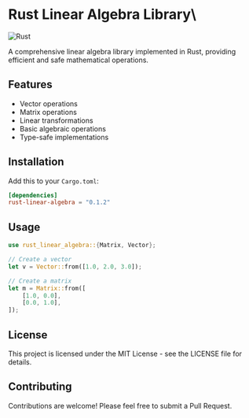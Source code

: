 # Rust Linear Algebra Library\

![Rust](https://img.shields.io/badge/Rust-1.70%2B-orange)

A comprehensive linear algebra library implemented in Rust, providing efficient and safe mathematical operations.

## Features

- Vector operations
- Matrix operations
- Linear transformations
- Basic algebraic operations
- Type-safe implementations

## Installation

Add this to your `Cargo.toml`:

```toml
[dependencies]
rust-linear-algebra = "0.1.2"
```

## Usage

```rust
use rust_linear_algebra::{Matrix, Vector};

// Create a vector
let v = Vector::from([1.0, 2.0, 3.0]);

// Create a matrix
let m = Matrix::from([
    [1.0, 0.0],
    [0.0, 1.0],
]);
```

## License

This project is licensed under the MIT License - see the LICENSE file for details.

## Contributing

Contributions are welcome! Please feel free to submit a Pull Request.
